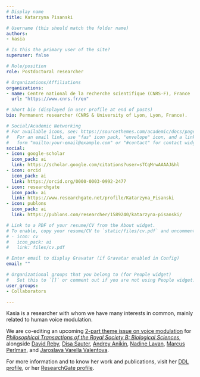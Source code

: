 ```yaml
---
# Display name
title: Katarzyna Pisanski

# Username (this should match the folder name)
authors:
- kasia

# Is this the primary user of the site?
superuser: false

# Role/position
role: Postdoctoral researcher

# Organizations/Affiliations
organizations:
- name: Centre national de la recherche scientifique (CNRS-F), France
  url: "https://www.cnrs.fr/en"

# Short bio (displayed in user profile at end of posts)
bio: Permanent researcher (CNRS & University of Lyon, Lyon, France).

# Social/Academic Networking
# For available icons, see: https://sourcethemes.com/academic/docs/page-builder/#icons
#   For an email link, use "fas" icon pack, "envelope" icon, and a link in the
#   form "mailto:your-email@example.com" or "#contact" for contact widget.
social:
- icon: google-scholar
  icon_pack: ai
  link: https://scholar.google.com/citations?user=sTCqMrwAAAAJ&hl
- icon: orcid
  icon_pack: ai
  link: https://orcid.org/0000-0003-0992-2477
- icon: researchgate
  icon_pack: ai
  link: https://www.researchgate.net/profile/Katarzyna_Pisanski
- icon: publons
  icon_pack: ai
  link: https://publons.com/researcher/1589240/katarzyna-pisanski/

# Link to a PDF of your resume/CV from the About widget.
# To enable, copy your resume/CV to `static/files/cv.pdf` and uncomment the lines below.
# - icon: cv
#   icon_pack: ai
#   link: files/cv.pdf

# Enter email to display Gravatar (if Gravatar enabled in Config)
email: ""

# Organizational groups that you belong to (for People widget)
#   Set this to `[]` or comment out if you are not using People widget.
user_groups:
- Collaborators

---
```


Kasia is a researcher with whom we have many interests in common, mainly related to human voice modulation. 

We are co-editing an upcoming [2-part theme issue on voice modulation](/en/news/voice_mod/) for [*Philosophical Transactions of the Royal Society B: Biological Sciences*](https://royalsocietypublishing.org/journal/rstb), alongside [David Reby](https://www.eneslab.com/david-reby), [Disa Sauter](https://www.uva.nl/en/profile/s/a/d.a.sauter/d.a.sauter.html?cb), [Andrey Anikin](https://portal.research.lu.se/portal/en/persons/andrey-anikin(b8825ea7-dd01-4de3-be88-95107e1181ae).html), [Nadine Lavan](https://scholar.google.co.uk/citations?user=CbhRL4UAAAAJ&hl=en), [Marcus Perlman](https://www.birmingham.ac.uk/staff/profiles/elal/perlman-marcus.aspx), and [Jaroslava Varella Valentova](https://www.ip.usp.br/site/jaroslava-varella-valentova/).

For more information and to know her work and publications, visit her [DDL profile](http://www.ddl.cnrs.fr/Annuaires/index.asp?Langue=EN&Page=Katarzyna+PISANSKI&), or her [ResearchGate profile](https://www.researchgate.net/profile/Katarzyna_Pisanski).
